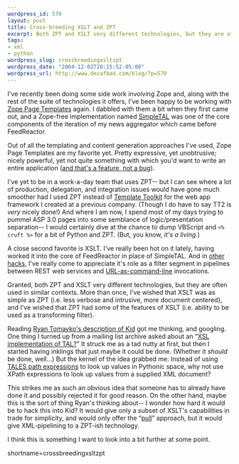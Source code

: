 ```yaml
--- 
wordpress_id: 570
layout: post
title: Cross-breeding XSLT and ZPT
excerpt: Both ZPT and XSLT very different technologies, but they are often used in similar contexts.  More than once, I've wished that XSLT was as simple as ZPT (i.e. less verbose and intrusive, more document centered), and I've wished that ZPT had some of the features of XSLT (i.e. ability to be used as a transforming filter).
tags: 
- xml
- python
wordpress_slug: crossbreedingxsltzpt
wordpress_date: "2004-12-02T20:15:52-05:00"
wordpress_url: http://www.decafbad.com/blog/?p=570
---
```

I've recently been doing some side work involving Zope and, along with the rest of the suite of technologies it offers, I've been happy to be working with [Zope Page Templates](http://dev.zope.org/Wikis/DevSite/Projects/ZPT/FrontPage) again.  I dabbled with them a bit when they first came out, and a Zope-free implementation named [SimpleTAL](http://www.owlfish.com/software/simpleTAL/) was one of the core components of the iteration of my news aggregator which came before FeedReactor.

Out of all the templating and content generation approaches I've used, Zope Page Templates are my favorite yet.  Pretty expressive, yet unobtrusive; nicely powerful, yet not quite something with which you'd want to write an entire application ([and that's a feature, not a bug](http://naeblis.cx/rtomayko/2004/12/02/a-note-on-template-design)).  
  
I've yet to be in a work-a-day team that uses ZPT-- but I can see where a lot of production, delegation, and integration issues would have gone much smoother had I used ZPT instead of [Template Toolkit](http://www.template-toolkit.org/) for the web app framework I created at a previous company.  (Though I do have to say TT2 is *very* nicely done!)  And where I am now, I spend most of my days trying to pummel ASP 3.0 pages into some semblance of logic/presentation separation-- I would certainly dive at the chance to dump VBScript and `<% cruft %>` for a bit of Python and ZPT.  (But, you know, *it's a living*.)
   
A close second favorite is XSLT.  I've really been hot on it lately, having worked it into the core of FeedReactor in place of SimpleTAL.  And in [other](http://www.decafbad.com/blog/2003/09/02/xsl_scraper) [hacks](http://www.decafbad.com/blog/2004/06/16/wishofthemonthclub1), I've really come to appreciate it's role as a filter segment in pipelines between REST web services and [URL-as-command-line](http://udell.roninhouse.com/bytecols/2001-08-15.html) invocations.

Granted, both ZPT and XSLT very different technologies, but they are often used in similar contexts.  More than once, I've wished that XSLT was as simple as ZPT (i.e. less verbose and intrusive, more document centered), and I've wished that ZPT had some of the features of XSLT (i.e. ability to be used as a transforming filter).

Reading [Ryan Tomayko's description of Kid](http://naeblis.cx/rtomayko/2004/11/30/pythonic-xml-based-templating-language) got me thinking, and googling.  One thing I turned up from a mailing list archive asked about an &#8220;[XSL implementation of TAL?](http://mail.zope.org/pipermail/zpt/2002-January/002651.html)&#8221;  It struck me as a tad nutty at first, but then I started having inklings that just maybe it could be done.  (Whether it *should* be done, well...)  But the kernel of the idea grabbed me: Instead of using [TALES path expressions](http://zope.org/Wikis/DevSite/Projects/ZPT/TALES%20Specification%201.3) to look up values in Pythonic space, why not use XPath expressions to look up values from a supplied XML document?

This strikes me as such an obvious idea that someone has to already have done it and possibly rejected it for good reason.  On the other hand, maybe this is the sort of thing Ryan's thinking about-- I wonder how hard it would be to hack this into Kid?  It would give only a subset of XSLT's capabilities in trade for simplicity, and would only offer the &#8220;[pull](http://www.dpawson.co.uk/xsl/sect2/pushpull.html)&#8221; approach, but it would give XML-pipelining to a ZPT-ish technology.

I think this is something I want to look into a bit further at some point.
<!--more-->
shortname=crossbreedingxsltzpt
